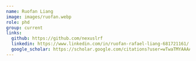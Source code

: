 ```yaml
---
name: Ruofan Liang
image: images/ruofan.webp
role: phd
group: current
links:
  github: https://github.com/nexuslrf
  linkedin: https://www.linkedin.com/in/ruofan-rafael-liang-681721161/
  google_scholar: https://scholar.google.com/citations?user=wTwaTMYAAAAJ
---
```


